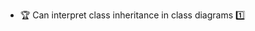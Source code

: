 * <span id="outcome-classDiagrams-classInheritance-one">:trophy: Can interpret class inheritance in class diagrams :one:</span>
